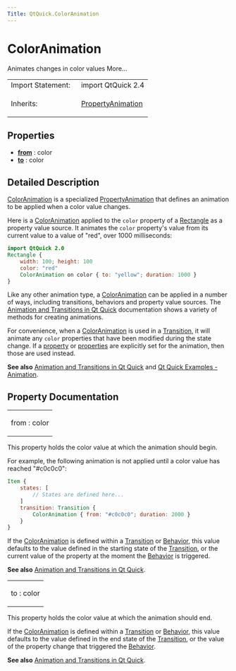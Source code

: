 ```yaml
---
Title: QtQuick.ColorAnimation
---
```

        
ColorAnimation
==============

<span class="subtitle"></span>
Animates changes in color values More...

<table>
<colgroup>
<col width="50%" />
<col width="50%" />
</colgroup>
<tbody>
<tr class="odd">
<td>Import Statement:</td>
<td>import QtQuick 2.4</td>
</tr>
<tr class="even">
<td>Inherits:</td>
<td><p><a href="QtQuick.PropertyAnimation.md">PropertyAnimation</a></p></td>
</tr>
</tbody>
</table>

<span id="properties"></span>
Properties
----------

-   ****[from](#from-prop)**** : color
-   ****[to](#to-prop)**** : color

<span id="details"></span>
Detailed Description
--------------------

[ColorAnimation](https://developer.ubuntu.comapps/qml/sdk-15.04.4/QtQuick.animation/#coloranimation) is a specialized [PropertyAnimation](https://developer.ubuntu.comapps/qml/sdk-15.04.4/QtQuick.animation/#propertyanimation) that defines an animation to be applied when a color value changes.

Here is a [ColorAnimation](https://developer.ubuntu.comapps/qml/sdk-15.04.4/QtQuick.animation/#coloranimation) applied to the `color` property of a [Rectangle](../QtQuick.Rectangle.md) as a property value source. It animates the `color` property's value from its current value to a value of "red", over 1000 milliseconds:

``` qml
import QtQuick 2.0
Rectangle {
    width: 100; height: 100
    color: "red"
    ColorAnimation on color { to: "yellow"; duration: 1000 }
}
```

Like any other animation type, a [ColorAnimation](https://developer.ubuntu.comapps/qml/sdk-15.04.4/QtQuick.animation/#coloranimation) can be applied in a number of ways, including transitions, behaviors and property value sources. The [Animation and Transitions in Qt Quick](../QtQuick.qtquick-statesanimations-animations.md) documentation shows a variety of methods for creating animations.

For convenience, when a [ColorAnimation](https://developer.ubuntu.comapps/qml/sdk-15.04.4/QtQuick.animation/#coloranimation) is used in a [Transition](../QtQuick.qmlexampletoggleswitch.md#transition), it will animate any `color` properties that have been modified during the state change. If a [property](../QtQuick.PropertyAnimation.md#property-prop) or [properties](../QtQuick.PropertyAnimation.md#properties-prop) are explicitly set for the animation, then those are used instead.

**See also** [Animation and Transitions in Qt Quick](../QtQuick.qtquick-statesanimations-animations.md) and [Qt Quick Examples - Animation](https://developer.ubuntu.comapps/qml/sdk-15.04.4/QtQuick.animation/).

Property Documentation
----------------------

<table>
<colgroup>
<col width="100%" />
</colgroup>
<tbody>
<tr class="odd">
<td><p><span id="from-prop"></span><span class="name">from</span> : <span class="type">color</span></p></td>
</tr>
</tbody>
</table>

This property holds the color value at which the animation should begin.

For example, the following animation is not applied until a color value has reached "\#c0c0c0":

``` qml
Item {
    states: [
        // States are defined here...
    ]
    transition: Transition {
        ColorAnimation { from: "#c0c0c0"; duration: 2000 }
    }
}
```

If the [ColorAnimation](https://developer.ubuntu.comapps/qml/sdk-15.04.4/QtQuick.animation/#coloranimation) is defined within a [Transition](../QtQuick.qmlexampletoggleswitch.md#transition) or [Behavior](../QtQuick.Behavior.md), this value defaults to the value defined in the starting state of the [Transition](../QtQuick.qmlexampletoggleswitch.md#transition), or the current value of the property at the moment the [Behavior](../QtQuick.Behavior.md) is triggered.

**See also** [Animation and Transitions in Qt Quick](../QtQuick.qtquick-statesanimations-animations.md).

<table>
<colgroup>
<col width="100%" />
</colgroup>
<tbody>
<tr class="odd">
<td><p><span id="to-prop"></span><span class="name">to</span> : <span class="type">color</span></p></td>
</tr>
</tbody>
</table>

This property holds the color value at which the animation should end.

If the [ColorAnimation](https://developer.ubuntu.comapps/qml/sdk-15.04.4/QtQuick.animation/#coloranimation) is defined within a [Transition](../QtQuick.qmlexampletoggleswitch.md#transition) or [Behavior](../QtQuick.Behavior.md), this value defaults to the value defined in the end state of the [Transition](../QtQuick.qmlexampletoggleswitch.md#transition), or the value of the property change that triggered the [Behavior](../QtQuick.Behavior.md).

**See also** [Animation and Transitions in Qt Quick](../QtQuick.qtquick-statesanimations-animations.md).

